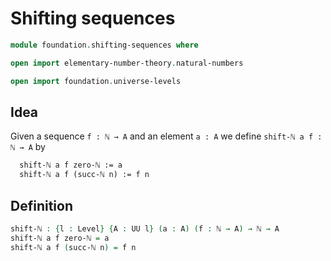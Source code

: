 # Shifting sequences

```agda
module foundation.shifting-sequences where

open import elementary-number-theory.natural-numbers

open import foundation.universe-levels
```

## Idea

Given a sequence `f : ℕ → A` and an element `a : A` we define `shift-ℕ a f : ℕ → A` by

```md
  shift-ℕ a f zero-ℕ := a
  shift-ℕ a f (succ-ℕ n) := f n
```

## Definition

```agda
shift-ℕ : {l : Level} {A : UU l} (a : A) (f : ℕ → A) → ℕ → A
shift-ℕ a f zero-ℕ = a
shift-ℕ a f (succ-ℕ n) = f n
```
